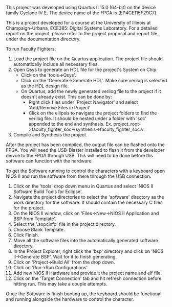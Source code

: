 This project was developed using Quartus II 15.0 (64-bit) on the device family Cyclone IV E. The device name of the FPGA is (EP4CE115F29C7).

This is a project developed for a course at the University of Illinois at Champaign-Urbana, ECE385: Digital Systems Laboratory. For a detailed report on the project, please refer to the project proposal and report file under the documentation directory.

To run Faculty Fighters:
1. Load the project file on the Quartus application. The project file should automatically include all necessary files.
2. Open Qsys to generate an HDL file for the project's System on Chip.
   - Click on the 'tools->Qsys'.
   - Click on the 'Generate->Generate HDL'. Make sure verilog is selected as the HDL design file.
   - On Quartus, add the newly generated verilog file to the project if it doesn't already exist. This can be done by:
     - Right click files under 'Project Navigator' and select 'Add/Remove Files in Project'
     - Click on the ellipsis to navigate the project folders to find the verilog file. It should be nested under a folder with 'soc' appended to the end and synthesis. Ex. project_root->faculty_fighter_soc->synthesis->faculty_fighter_soc.v.
3. Compile and Synthesis the project.

After the project has been compiled, the output file can be flashed onto the FPGA. You will need the USB-Blaster installed to flash it from the developer deivce to the FPGA through USB. This will need to be done before ths software can function with the hardware.

To get the Software running to control the characters with a keyboard open NIOS II and run the software from there through the USB connection.
1. Click on the 'tools' drop down menu in Quartus and select 'NIOS II Software Build Tools for Eclipse'.
2. Navigate the project directories to select the 'software' directory as the work directory for the software. It should contain the necessary C files for the project.
3. On the NIOS II window, click on 'Files->New->NIOS II Application and BSP from Template'.
4. Select the '.sopcinfo' file in the project directory.
5. Choose Blank Template.
6. Click Finish.
7. Move all the software files into the automatically generated software directory.
8. In the Project Explorer, right click the 'bsp' directory and click on 'NIOS II->Generate BSP'. Wait for it to finish generating.
9. Click on 'Project->Build All' from the drop down.
10. Click on 'Run->Run Configurations'.
11. Add new NIOS II Hardware and provide it the project name and elf file.
12. Click on the 'Target Connection' tab and hit refresh connection before hitting run. This may take a couple attempts.

Once the Software is finish booting up, the keyboard should be functional and running alongside the hardware to control the character.
